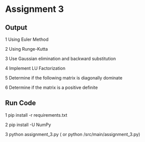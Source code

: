 # Assignment 3

## Output

1 Using Euler Method 

2 Using Runge-Kutta

3 Use Gaussian elimination and backward substitution 

4 Implement LU Factorization 

5 Determine if the following matrix is diagonally dominate 

6 Determine if the matrix is a positive definite	 


## Run Code 

1 pip install -r requirements.txt

2 pip install -U NumPy

3 python assignment_3.py ( or python /src/main/assignment_3.py)



